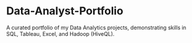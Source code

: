# Data-Analyst-Portfolio
A curated portfolio of my Data Analytics projects, demonstrating skills in SQL, Tableau, Excel, and Hadoop (HiveQL).
